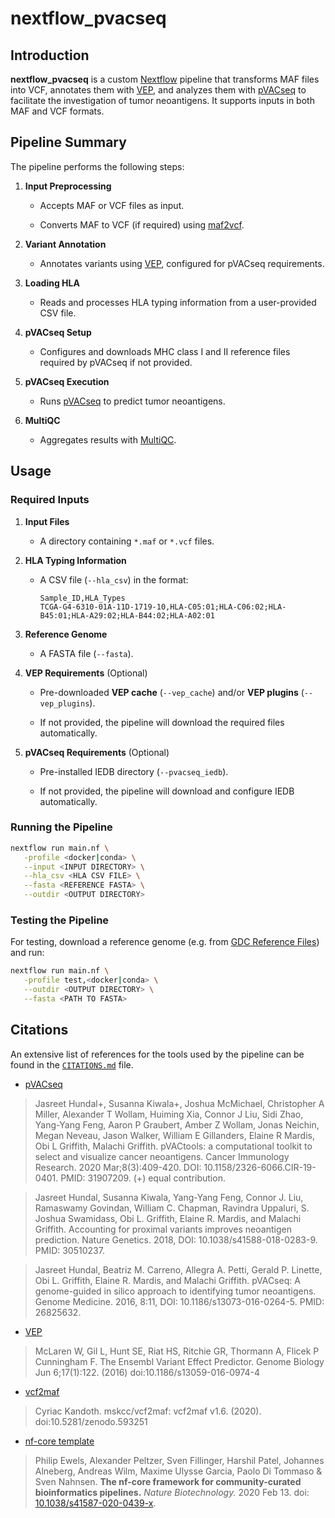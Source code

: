 # nextflow_pvacseq

## Introduction

**nextflow_pvacseq** is a custom [Nextflow](https://www.nextflow.io/) pipeline that transforms MAF files into VCF, annotates them with [VEP](https://www.ensembl.org/info/docs/tools/vep/index.html), and analyzes them with [pVACseq](https://pvactools.readthedocs.io/en/latest/tools/pvacseq.html) to facilitate the investigation of tumor neoantigens.
It supports inputs in both MAF and VCF formats.

## Pipeline Summary

The pipeline performs the following steps:

1. **Input Preprocessing**

    - Accepts MAF or VCF files as input.

    - Converts MAF to VCF (if required) using [maf2vcf](https://github.com/mskcc/vcf2maf/tree/main).

2. **Variant Annotation**

    - Annotates variants using [VEP](https://www.ensembl.org/info/docs/tools/vep/index.html), configured for pVACseq requirements.

3. **Loading HLA**

    - Reads and processes HLA typing information from a user-provided CSV file.

4. **pVACseq Setup**

    - Configures and downloads MHC class I and II reference files required by pVACseq if not provided.

5. **pVACseq Execution**

    - Runs [pVACseq](https://pvactools.readthedocs.io/en/latest/tools/pvacseq.html) to predict tumor neoantigens.

6. **MultiQC**

    - Aggregates results with [MultiQC](http://multiqc.info/).



## Usage

### Required Inputs

1. **Input Files**

    - A directory containing `*.maf` or `*.vcf` files.

2. **HLA Typing Information**

    - A CSV file (`--hla_csv`) in the format:

        ```
        Sample_ID,HLA_Types
        TCGA-G4-6310-01A-11D-1719-10,HLA-C05:01;HLA-C06:02;HLA-B45:01;HLA-A29:02;HLA-B44:02;HLA-A02:01
        ```

3. **Reference Genome**

    - A FASTA file (`--fasta`).

4. **VEP Requirements** (Optional)

    - Pre-downloaded **VEP cache** (`--vep_cache`) and/or **VEP plugins** (`--vep_plugins`).

    - If not provided, the pipeline will download the required files automatically.

5. **pVACseq Requirements** (Optional)

    - Pre-installed IEDB directory (`--pvacseq_iedb`).

    - If not provided, the pipeline will download and configure IEDB automatically.


### Running the Pipeline

```bash
nextflow run main.nf \
   -profile <docker|conda> \
   --input <INPUT DIRECTORY> \
   --hla_csv <HLA CSV FILE> \
   --fasta <REFERENCE FASTA> \
   --outdir <OUTPUT DIRECTORY>
```

### Testing the Pipeline

For testing, download a reference genome (e.g. from [GDC Reference Files](https://gdc.cancer.gov/about-data/gdc-data-processing/gdc-reference-files)) and run:

```bash
nextflow run main.nf \
   -profile test,<docker|conda> \
   --outdir <OUTPUT DIRECTORY> \
   --fasta <PATH TO FASTA>
```


## Citations

An extensive list of references for the tools used by the pipeline can be found in the [`CITATIONS.md`](CITATIONS.md) file.

- [pVACseq](https://pvactools.readthedocs.io/en/latest/index.html)

> Jasreet Hundal+, Susanna Kiwala+, Joshua McMichael, Christopher A Miller, Alexander T Wollam, Huiming Xia, Connor J Liu, Sidi Zhao, Yang-Yang Feng, Aaron P Graubert, Amber Z Wollam, Jonas Neichin, Megan Neveau, Jason Walker, William E Gillanders, Elaine R Mardis, Obi L Griffith, Malachi Griffith. pVACtools: a computational toolkit to select and visualize cancer neoantigens. Cancer Immunology Research. 2020 Mar;8(3):409-420. DOI: 10.1158/2326-6066.CIR-19-0401. PMID: 31907209. (+) equal contribution.

> Jasreet Hundal, Susanna Kiwala, Yang-Yang Feng, Connor J. Liu, Ramaswamy Govindan, William C. Chapman, Ravindra Uppaluri, S. Joshua Swamidass, Obi L. Griffith, Elaine R. Mardis, and Malachi Griffith. Accounting for proximal variants improves neoantigen prediction. Nature Genetics. 2018, DOI: 10.1038/s41588-018-0283-9. PMID: 30510237.

> Jasreet Hundal, Beatriz M. Carreno, Allegra A. Petti, Gerald P. Linette, Obi L. Griffith, Elaine R. Mardis, and Malachi Griffith. pVACseq: A genome-guided in silico approach to identifying tumor neoantigens. Genome Medicine. 2016, 8:11, DOI: 10.1186/s13073-016-0264-5. PMID: 26825632.

- [VEP](https://www.ensembl.org/info/docs/tools/vep/index.html)

> McLaren W, Gil L, Hunt SE, Riat HS, Ritchie GR, Thormann A, Flicek P Cunningham F. The Ensembl Variant Effect Predictor. Genome Biology Jun 6;17(1):122. (2016) doi:10.1186/s13059-016-0974-4

- [vcf2maf](https://github.com/mskcc/vcf2maf)

> Cyriac Kandoth. mskcc/vcf2maf: vcf2maf v1.6. (2020). doi:10.5281/zenodo.593251

- [nf-core template](https://nf-co.re/)

> Philip Ewels, Alexander Peltzer, Sven Fillinger, Harshil Patel, Johannes Alneberg, Andreas Wilm, Maxime Ulysse Garcia, Paolo Di Tommaso & Sven Nahnsen. **The nf-core framework for community-curated bioinformatics pipelines.** _Nature Biotechnology._ 2020 Feb 13. doi: [10.1038/s41587-020-0439-x](https://dx.doi.org/10.1038/s41587-020-0439-x).
